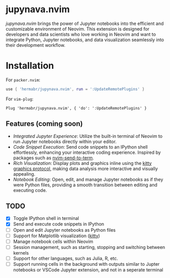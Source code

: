 # jupynava.nvim

*jupynava.nvim* brings the power of Jupyter notebooks into the efficient and customizable environment of Neovim. This extension is designed for developers and data scientists who love working in Neovim and want to integrate Python, Jupyter notebooks, and data visualization seamlessly into their development workflow.

# Installation

For `packer.nvim`:

```lua
use { 'hermabr/jupynava.nvim', run = ':UpdateRemotePlugins' }
```

For `vim-plug`:

```vim
Plug 'hermabr/jupynava.nvim', { 'do': ':UpdateRemotePlugins' }
```

## Features (coming soon)

- *Integrated Jupyter Experience*: Utilize the built-in terminal of Neovim to run Jupyter notebooks directly within your editor.
- *Code Snippet Execution*: Send code snippets to an IPython shell effortlessly, enhancing your interactive coding experience. Inspired by packages such as [nvim-send-to-term](https://github.com/mtikekar/nvim-send-to-term).
- *Rich Visualization*: Display plots and graphics inline using the [kitty graphics protocol](https://sw.kovidgoyal.net/kitty/graphics-protocol/), making data analysis more interactive and visually appealing.
- *Notebook Editing*: Open, edit, and manage Jupyter notebooks as if they were Python files, providing a smooth transition between editing and executing code.

## TODO

- [x] Toggle IPython shell in terminal
- [x] Send and execute code snippets in IPython
- [ ] Open and edit Jupyter notebooks as Python files
- [ ] Support for Matplotlib visualization ([kitty](https://sw.kovidgoyal.net/kitty/graphics-protocol/))
- [ ] Manage notebook cells within Neovim
- [ ] Session management, such as starting, stopping and switching between kernels
- [ ] Support for other languages, such as Julia, R, etc.
- [ ] Support running cells in the background with outputs similar to Jupter notebooks or VSCode Jupyter extension, and not in a seperate terminal
